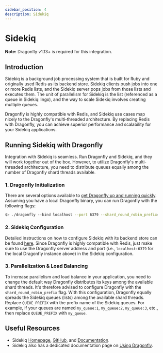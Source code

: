 ```yaml
---
sidebar_position: 4
description: Sidekiq
---
```


# Sidekiq

**Note:** Dragonfly v1.13+ is required for this integration.

## Introduction

Sidekiq is a background job processing system that is built for Ruby and originally used Redis as its backend store.
Sidekiq clients push jobs into one or more Redis lists, and the Sidekiq server pops jobs from those lists and executes them.
The unit of parallelism for Sidekiq is the list (referenced as a queue in Sidekiq lingo), and the way to scale Sidekiq involves creating multiple queues.

Dragonfly is highly compatible with Redis, and Sidekiq use cases map nicely to the Dragonfly's multi-threaded architecture.
By replacing Redis with Dragonfly, you can achieve superior performance and scalability for your Sidekiq applications.

## Running Sidekiq with Dragonfly

Integration with Sidekiq is seamless. Run Dragonfly and Sidekiq, and they will work together out of the box.
However, to utilize Dragonfly's multi-threaded architecture, you need to distribute queues equally among the number of Dragonfly shard threads available.

### 1. Dragonfly Initialization

There are several options available to [get Dragonfly up and running quickly](../getting-started/getting-started.md).
Assuming you have a local Dragonfly binary, you can run Dragonfly with the following flags:

```bash
$> ./dragonfly --bind localhost --port 6379 --shard_round_robin_prefix={QUEUE_PREFIX}
```

### 2. Sidekiq Configuration

Detailed instructions on how to configure Sidekiq with its backend store can be found [here](https://github.com/sidekiq/sidekiq/wiki/Using-Redis).
Since Dragonfly is highly compatible with Redis, just make sure to use the Dragonfly server address and port (i.e., `localhost:6379` for the local Dragonfly instance above) in the Sidekiq configuration.

### 3. Parallelization & Load Balancing

To increase parallelism and load balance in your application, you need to change the default way Dragonfly distributes its keys among the available shard threads.
It's therefore advised to configure Dragonfly with the `shard_round_robin_prefix` flag.
With this configuration, Dragonfly equally spreads the Sidekiq queues (lists) among the available shard threads.
Replace `QUEUE_PREFIX` with the prefix name of the Sidekiq queues.
For example, if your queues are named `my_queue:1`, `my_queue:2`, `my_queue:3`, etc., then replace `QUEUE_PREFIX` with `my_queue`.

## Useful Resources

- Sidekiq [Homepage](https://sidekiq.org/), [GitHub](https://github.com/sidekiq/sidekiq), and [Documentation](https://github.com/sidekiq/sidekiq/wiki).
- Sidekiq also has a dedicated documentation page on [Using Dragonfly](https://github.com/sidekiq/sidekiq/wiki/Using-Dragonfly).

